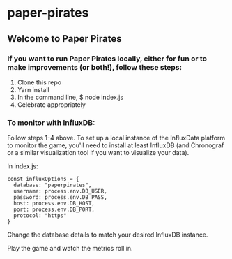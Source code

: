 # paper-pirates

## Welcome to Paper Pirates

### If you want to run Paper Pirates locally, either for fun or to make improvements (or both!), follow these steps:

1. Clone this repo
2. Yarn install
3. In the command line, $ node index.js
4. Celebrate appropriately

### To monitor with InfluxDB:

Follow steps 1-4 above. To set up a local instance of the InfluxData platform to monitor the game, you'll need to install at
least InfluxDB (and Chronograf or a similar visualization tool if you want to visualize your data).

In index.js:
```
const influxOptions = {
  database: "paperpirates",
  username: process.env.DB_USER,
  password: process.env.DB_PASS,
  host: process.env.DB_HOST,
  port: process.env.DB_PORT,
  protocol: "https"
}
```

Change the database details to match your desired InfluxDB instance. 

Play the game and watch the metrics roll in.
